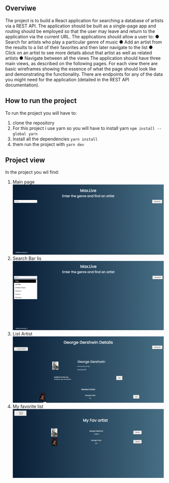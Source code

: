 ## Overviwe

The project is to build a React application for searching a database of artists via a REST API.
The application should be built as a single-page app and routing should be employed so
that the user may leave and return to the application via the current URL.
The applications should allow a user to:
● Search for artists who play a particular genre of music
● Add an artist from the results to a list of their favorites and then later navigate to the
list
● Click on an artist to see more details about that artist as well as related artists
● Navigate between all the views
The application should have three main views, as described on the following pages. For each
view there are basic wireframes showing the essence of what the page should look like and
demonstrating the functionality.
There are endpoints for any of the data you might need for the application (detailed in the
REST API documentation).

## How to run the project
To run the project you will have to:
1. clone the repository
2. For this project i use yarn so you will have to install yarn
   `npm install --global yarn`
3. Install all the dependencies `yarn install`
4. them run the project with `yarn dev`

## Project view
In the project you wil find:
1. Main page
![main view](./public/mainView.png)
2. Search Bar lis
![Search bar](./public/searchBar.png)
3. List Artist
![Artist list](./public/artistPage.png)
4. My favorite list
![Artist list](./public/favPage.png)